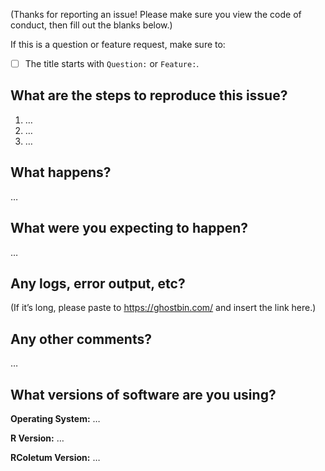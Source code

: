 (Thanks for reporting an issue! Please make sure you view the code of conduct, 
then fill out the blanks below.)

If this is a question or feature request, make sure to:

- [ ] The title starts with `Question:` or `Feature:`.

What are the steps to reproduce this issue?
-------------------------------------------
1. …
2. …
3. …

What happens?
-------------
…

What were you expecting to happen?
----------------------------------
…

Any logs, error output, etc?
----------------------------
(If it’s long, please paste to https://ghostbin.com/ and insert the link here.)


Any other comments?
-------------------
…

What versions of software are you using?
----------------------------------------
**Operating System:** …

**R Version:** …

**RColetum Version:** …

